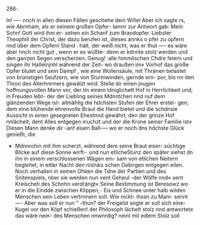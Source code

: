 286·.

In! —- nnch in allen diesen Fällen geschehe dein Willel Aber
ich sagte rs, wie Abrnham, als er seinem großen Opfer-
lamnr zur Antwort gab: Mein Sohn! Gott wird ihm er-
sehen ein Schanf zum Brandopfer.
Liebster Theophill der Christ, der dazu berufen ist,
dieses annks o pfer zu opfern nnd über dem Opfern Stand
. hält, der weiß nicht, was er thut —- es wäre aber nnch
nicht gut , wenn er es wüßte- denn er kdnnte stolz werden
und den ganzen Segen verscherzen. Genug! ·alle himmlischen
Chdre feiern und singen ihr Hallelnjnhl während der Zeit-
wo draußen im« Vorhof das große Opfer blutet und sein
Dampf , wie eine Wollensäule, mit Thränen belastet von
brünstigen Seufzern, wie von Sturmwinden, gernde ern-
por, bis nn den Thron des Allerhnrmers gewälzt wird.
Stelle dir einen jnugen hoffnungsvollen Mann vor, der
tin einem ldniglichett Hof in Herrlichkeit und; in Freuden lebt-
der der Liebling seines Mdnntchen nnd nuf dem glänzenden
Wege ist- allmählig die hdchsten Stufen der Ehrer erstei-
gen; dem eine blühende ehrenvolle Braut die Hand bietet und
die schdnsie Aussicht in einen gesegneten Ehestnnd gewährt;
den der gnnze Hof nnlächelt, dent Alles entgegen inuchzt und
der die Krone seiner Familie ist« Diesen Mann denke dir
-anf eiuen Ball-— wo er noch dns hdchste Glück genießt, die
- Mdnnrchin mit ihm scherzt, während dem seine Braut eiser-
süchtige Blicke auf diese Sonne wirft-· und nun etlicheStunz
den später siehst dn ihn in einem verschlossenen Wägen ein-
sam von etlichen Neitern begleitet, in eitler Nacht den riishäis
schen Gebirgen entgegen eilen. Noch verhallen in seinen
Ohken die Tdne der Partien und des Snitenspiels, nber sie
werden nun vent Geheul -der Wölfe nnd« sent Kreischeti des
Schnhn verdrängt« Seine Bestimmung ist Beresowz wo er
in die Eindde zwischen Klippen,- Eis und Schnee unter halb
wilden Menschen sein Leben vertrnnern soll.
Wie nickt- ihssn zu Mani- sennt —- Aber was soll er nun
" -thun? der Freigelst sngte er soll sich eine-Kugel vor den Köpf
schießen! der Philosoph lächelt stolz nnd antwortete das wäre
nein- des Menschen nnwnrdig? neinl mit edlem Stolz soll

